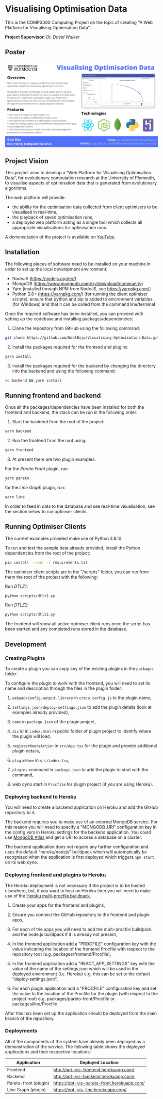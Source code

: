 # Visualising Optimisation Data

This is the COMP3000 Computing Project on the topic of creating "A Web Platform for Visualising Optimisation Data".

**Project Supervisor**: _Dr. David Walker_

## Poster

![Project poster](documents/poster.jpg)

## Project Vision

This project aims to develop a “Web Platform for Visualising Optimisation Data”, for
evolutionary computation research at the University of Plymouth, to visualise aspects of optimisation data that is generated from evolutionary algorithms.

The web platform will provide:

- the ability for the optimisation data collected from client optimisers to be visualised in real-time,
- the playback of saved optimisation runs,
- a deployed web platform acting as a single tool which collects all appropriate visualisations for optimisation runs.

A demonstration of the project is available on [YouTube](https://www.youtube.com/watch?v=7goXb3EpkKE).

## Installation

The following pieces of software need to be installed on your machine in order to set up the local development environment:

- NodeJS (https://nodejs.org/en/)
- MongoDB (https://www.mongodb.com/try/download/community)
- Yarn (installed through NPM from NodeJS, see https://yarnpkg.com/)
- Python 3.8+ (https://yarnpkg.com/) (for running the client optimiser scripts); ensure that python and pip is added to environment variables (for Windows) and that it can be called from the command line/terminal

Once the required software has been installed, you can proceed with setting up the codebase and installing packages/dependencies:

1. Clone the repository from GitHub using the following command:

```bash
git clone https://github.com/GoelBiju/Visualising-Optimisation-Data.git
```

2. Install the packages required for the frontend and plugins:

```bash
yarn install
```

3. Install the packages required for the backend by changing the directory into the backend and using the following command:

```bash
cd backend && yarn install
```

## Running frontend and backend

Once all the packages/dependencies have been installed for both the frontend and backend, the stack can be run in the following order:

1. Start the backend from the root of the project:

```bash
yarn backend
```

2. Run the frontend from the root using:

```bash
yarn frontend
```

3. At present there are two plugin examples:

For the _Pareto Front_ plugin, run:

```bash
yarn pareto
```

for the _Line Graph_ plugin, run:

```bash
yarn line
```

In order to feed in data to the database and see real-time visualisation, see the section below to run optimser clients.

## Running Optimiser Clients

The current examples provided make use of Python 3.8.10.

To run and test the sample data already provided, install the Python dependencies from the root of the project:

```bash
pip install --user -r requirements.txt

```

The optimiser client scripts are in the "/scripts" folder, you can run from them the root of the project with the following:

Run _DTLZ1_:

```bash
python scripts/dtlz1.py
```

Run _DTLZ2_:

```bash
python scripts/dtlz2.py
```

The frontend will show all active optmiser client runs once the script has been started and any completed runs stored in the database.

## Development

### Creating Plugins

To create a plugin you can copy any of the existing plugins in the `packages` folder.

To configure the plugin to work with the frontend, you will need to set its name and description through the files in the plugin folder:

1. `webpackConfig.output.library` in `craco.config.js` to the plugin name,

2. `settings.json/deploy-settings.json` to add the plugin details (look at examples already provided),

3. `name` in `package.json` of the plugin project,

4. `div` id in `index.html` in public folder of plugin project to identify where the plugin will load,

5. `registerRouteAction` in `src/App.tsx` for the plugin and provide additional plugin details,

6. `pluginName` in `src/index.tsx`,

7. `plugins` command in `package.json` to add the plugin to start with the command,

8. web dyno start in `Procfile` for plugin project (if you are using Heroku).

### Deploying backend to Heroku

You will need to create a backend application on Heroku and add the GitHub repository to it.

The backend requires you to make use of an external MongoDB service. For this reason you will need to specify a "MONGODB_URI" configuration key in the config vars in Heroku settings for the backend application. You could use [MongoDB Atlas](https://www.mongodb.com/cloud/atlas) and get a URI to access a database on a cluster.

The backend application does not require any further configuration and uses the default "heroku/nodejs" buildpack which will automatically be recognised when the application is first deployed which triggers `npm start` on its web dyno.

### Deploying frontend and plugins to Heroku

The Heroku deployment is not necessary if the project is to be hosted elsewhere,
but, if you want to host on Heroku then you will need to make use of the [Heroku multi-procfile buildpack](https://elements.heroku.com/buildpacks/heroku/heroku-buildpack-multi-procfile).

1. Create your apps for the frontend and plugins,

2. Ensure you connect the GitHub repository to the frontend and plugin apps,

3. For each of the apps you will need to add the multi-procfile buildpack and the node.js buildpack if it is already not present,

4. In the frontend application add a "PROCFILE" configuration key with the value indicating the location of the frontend Procfile with respect to the repository root (e.g. packages/frontend/Procfile),

5. In the frontend application add a "REACT_APP_SETTINGS" key with the value of the name of the settings.json which will be used in the deployed environment (i.e. Heroku) e.g. this can be set to the default "deploy-settings.json",

6. For each plugin application add a "PROCFILE" configuration key and set the value to the location of the Procfile for the plugin (with respect to the project root) e.g. packages/pareto-front/Procfile or packages/line/Procfile

After this has been set up the application should be deployed from the main branch of the repository.

### Deployments

All of the components of the system have already been deployed as a demonstration of the service. The following table shows the deployed applications and their respective locations:

| Application           | Deployed Location                           |
| --------------------- | ------------------------------------------- |
| Frontend              | http://opt-vis-frontend.herokuapp.com/      |
| Backend               | http://opt-vis-backend.herokuapp.com/       |
| Pareto-front (plugin) | https://opt-vis-pareto-front.herokuapp.com/ |
| Line Graph (plugin)   | https://opt-vis-line.herokuapp.com/         |
